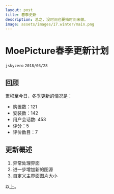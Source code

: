 ```yaml
---
layout: post
title: 春季更新
description: 总之，没时间也要抽时间来做。
image: assets/images/17.winter/main.png
---
```


# MoePicture春季更新计划
`jskyzero` `2018/03/28`

## 回顾

累积至今日，冬季更新的情况是：

+ 购置数：121
+ 安装数：142
+ 用户会话数: 453
+ 评分：5
+ 评价数目：7

## 更新概述

1. 异常处理界面
2. 进一步增加新的图源
3. 自定义主界面图片大小

以上。